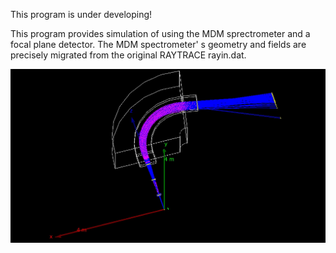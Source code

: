 This program is under developing!



 This program provides simulation of using the MDM sprectrometer and a 
focal plane detector. The MDM spectrometer' s geometry and fields are 
precisely migrated from the original RAYTRACE rayin.dat.

<img src="https://github.com/luozf14/MdmSim/raw/main/Demo2.jpg" width="800" alt="Demo"/><br/>